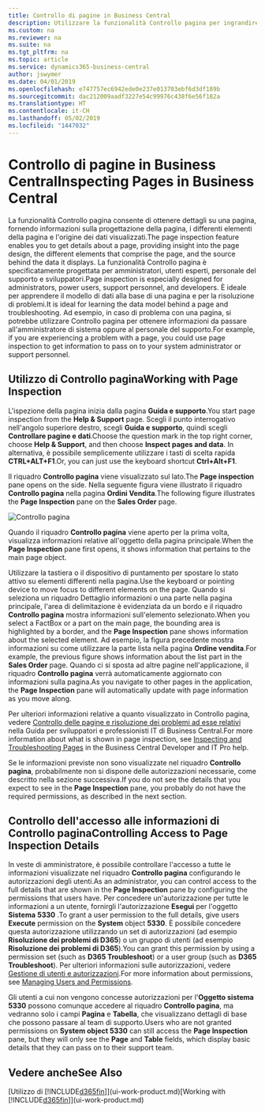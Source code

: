 ```yaml
---
title: Controllo di pagine in Business Central
description: Utilizzare la funzionalità Controllo pagina per ingrandire i dettagli sulla progettazione della pagina e sull'origine dei dati. Controllo pagina è ideale per la risoluzione dei problemi relativi ai dati.
ms.custom: na
ms.reviewer: na
ms.suite: na
ms.tgt_pltfrm: na
ms.topic: article
ms.service: dynamics365-business-central
author: jswymer
ms.date: 04/01/2019
ms.openlocfilehash: e747757ec6942ede0e237e013703ebf6d3df189b
ms.sourcegitcommit: dac212009aadf3227e54c99976c438f6e56f182a
ms.translationtype: HT
ms.contentlocale: it-CH
ms.lasthandoff: 05/02/2019
ms.locfileid: "1447032"
---
```

# <a name="inspecting-pages-in-business-central"></a><span data-ttu-id="1b802-104">Controllo di pagine in Business Central</span><span class="sxs-lookup"><span data-stu-id="1b802-104">Inspecting Pages in Business Central</span></span>

<span data-ttu-id="1b802-105">La funzionalità Controllo pagina consente di ottenere dettagli su una pagina, fornendo informazioni sulla progettazione della pagina, i differenti elementi della pagina e l'origine dei dati visualizzati.</span><span class="sxs-lookup"><span data-stu-id="1b802-105">The page inspection feature enables you to get details about a page, providing insight into the page design, the different elements that comprise the page, and the source behind the data it displays.</span></span> <span data-ttu-id="1b802-106">La funzionalità Controllo pagina è specificatamente progettata per amministratori, utenti esperti, personale del supporto e sviluppatori.</span><span class="sxs-lookup"><span data-stu-id="1b802-106">Page inspection is especially designed for administrators, power users, support personnel, and developers.</span></span> <span data-ttu-id="1b802-107">È ideale per apprendere il modello di dati alla base di una pagina e per la risoluzione di problemi.</span><span class="sxs-lookup"><span data-stu-id="1b802-107">It is ideal for learning the data model behind a page and troubleshooting.</span></span> <span data-ttu-id="1b802-108">Ad esempio, in caso di problema con una pagina, si potrebbe utilizzare Controllo pagina per ottenere informazioni da passare all'amministratore di sistema oppure al personale del supporto.</span><span class="sxs-lookup"><span data-stu-id="1b802-108">For example, if you are experiencing a problem with a page, you could use page inspection to get information to pass on to your system administrator or support personnel.</span></span>

## <a name="working-with-page-inspection"></a><span data-ttu-id="1b802-109">Utilizzo di Controllo pagina</span><span class="sxs-lookup"><span data-stu-id="1b802-109">Working with Page Inspection</span></span>

<span data-ttu-id="1b802-110">L'ispezione della pagina inizia dalla pagina **Guida e supporto**.</span><span class="sxs-lookup"><span data-stu-id="1b802-110">You start page inspection from the **Help & Support** page.</span></span> <span data-ttu-id="1b802-111">Scegli il punto interrogativo nell'angolo superiore destro, scegli **Guida e supporto**, quindi scegli **Controllare pagine e dati**.</span><span class="sxs-lookup"><span data-stu-id="1b802-111">Choose the question mark in the top right corner, choose **Help & Support**, and then choose **Inspect pages and data**.</span></span> <span data-ttu-id="1b802-112">In alternativa, è possibile semplicemente utilizzare i tasti di scelta rapida **CTRL+ALT+F1**.</span><span class="sxs-lookup"><span data-stu-id="1b802-112">Or, you can just use the keyboard shortcut **Ctrl+Alt+F1**.</span></span>

<span data-ttu-id="1b802-113">Il riquadro **Controllo pagina** viene visualizzato sul lato.</span><span class="sxs-lookup"><span data-stu-id="1b802-113">The **Page inspection** pane opens on the side.</span></span> <span data-ttu-id="1b802-114">Nella seguente figura viene illustrato il riquadro **Controllo pagina** nella pagina **Ordini Vendita**.</span><span class="sxs-lookup"><span data-stu-id="1b802-114">The following figure illustrates the **Page Inspection** pane on the **Sales Order** page.</span></span>

![Controllo pagina](media/page-inspection-example.png)

<span data-ttu-id="1b802-116">Quando il riquadro **Controllo pagina** viene aperto per la prima volta, visualizza informazioni relative all'oggetto della pagina principale.</span><span class="sxs-lookup"><span data-stu-id="1b802-116">When the **Page Inspection** pane first opens, it shows information that pertains to the main page object.</span></span>

<span data-ttu-id="1b802-117">Utilizzare la tastiera o il dispositivo di puntamento per spostare lo stato attivo su elementi differenti nella pagina.</span><span class="sxs-lookup"><span data-stu-id="1b802-117">Use the keyboard or pointing device to move focus to different elements on the page.</span></span> <span data-ttu-id="1b802-118">Quando si seleziona un riquadro Dettaglio informazioni o una parte nella pagina principale, l'area di delimitazione è evidenziata da un bordo e il riquadro **Controllo pagina** mostra informazioni sull'elemento selezionato.</span><span class="sxs-lookup"><span data-stu-id="1b802-118">When you select a FactBox or a part on the main page, the bounding area is highlighted by a border, and the **Page Inspection** pane shows information about the selected element.</span></span> <span data-ttu-id="1b802-119">Ad esempio, la figura precedente mostra informazioni su come utilizzare la parte lista nella pagina **Ordine vendita**.</span><span class="sxs-lookup"><span data-stu-id="1b802-119">For example, the previous figure shows information about the list part in the **Sales Order** page.</span></span> <span data-ttu-id="1b802-120">Quando ci si sposta ad altre pagine nell'applicazione, il riquadro **Controllo pagina** verrà automaticamente aggiornato con informazioni sulla pagina.</span><span class="sxs-lookup"><span data-stu-id="1b802-120">As you navigate to other pages in the application, the **Page Inspection** pane will automatically update with page information as you move along.</span></span>

<span data-ttu-id="1b802-121">Per ulteriori informazioni relative a quanto visualizzato in Controllo pagina, vedere [Controllo delle pagine e risoluzione dei problemi ad esse relativi](https://docs.microsoft.com/en-us/dynamics365/business-central/dev-itpro/developer/devenv-inspecting-pages) nella Guida per sviluppatori e professionisti IT di Business Central.</span><span class="sxs-lookup"><span data-stu-id="1b802-121">For more information about what is shown in page inspection, see [Inspecting and Troubleshooting Pages](https://docs.microsoft.com/en-us/dynamics365/business-central/dev-itpro/developer/devenv-inspecting-pages) in the Business Central Developer and IT Pro help.</span></span>

<span data-ttu-id="1b802-122">Se le informazioni previste non sono visualizzate nel riquadro **Controllo pagina**, probabilmente non si dispone delle autorizzazioni necessarie, come descritto nella sezione successiva.</span><span class="sxs-lookup"><span data-stu-id="1b802-122">If you do not see the details that you expect to see in the **Page Inspection** pane, you probably do not have the required permissions, as described in the next section.</span></span>

## <a name="controlling-access-to-page-inspection-details"></a><span data-ttu-id="1b802-123">Controllo dell'accesso alle informazioni di Controllo pagina</span><span class="sxs-lookup"><span data-stu-id="1b802-123">Controlling Access to Page Inspection Details</span></span>

<span data-ttu-id="1b802-124">In veste di amministratore, è possibile controllare l'accesso a tutte le informazioni visualizzate nel riquadro **Controllo pagina** configurando le autorizzazioni degli utenti.</span><span class="sxs-lookup"><span data-stu-id="1b802-124">As an administrator, you can control access to the full details that are shown in the **Page Inspection** pane by configuring the permissions that users have.</span></span> <span data-ttu-id="1b802-125">Per concedere un'autorizzazione per tutte le informazioni a un utente, fornirgli l'autorizzazione **Esegui** per l'oggetto **Sistema** **5330** .</span><span class="sxs-lookup"><span data-stu-id="1b802-125">To grant a user permission to the full details, give users **Execute** permission on the **System** object **5330**.</span></span> <span data-ttu-id="1b802-126">È possibile concedere questa autorizzazione utilizzando un set di autorizzazioni (ad esempio **Risoluzione dei problemi di D365**) o un gruppo di utenti (ad esempio **Risoluzione dei problemi di D365**).</span><span class="sxs-lookup"><span data-stu-id="1b802-126">You can grant this permission by using a permission set (such as **D365 Troubleshoot**) or a user group (such as **D365 Troubleshoot**).</span></span> <span data-ttu-id="1b802-127">Per ulteriori informazioni sulle autorizzazioni, vedere [Gestione di utenti e autorizzazioni](ui-how-users-permissions.md).</span><span class="sxs-lookup"><span data-stu-id="1b802-127">For more information about permissions, see [Managing Users and Permissions](ui-how-users-permissions.md).</span></span>

<span data-ttu-id="1b802-128">Gli utenti a cui non vengono concesse autorizzazioni per l'**Oggetto sistema 5330** possono comunque accedere al riquadro **Controllo pagina**, ma vedranno solo i campi **Pagina** e **Tabella**, che visualizzano dettagli di base che possono passare al team di supporto.</span><span class="sxs-lookup"><span data-stu-id="1b802-128">Users who are not granted permissions on **System object 5330** can still access the **Page Inspection** pane, but they will only see the **Page** and **Table** fields, which display basic details that they can pass on to their support team.</span></span>

## <a name="see-also"></a><span data-ttu-id="1b802-129">Vedere anche</span><span class="sxs-lookup"><span data-stu-id="1b802-129">See Also</span></span>

<span data-ttu-id="1b802-130">[Utilizzo di [!INCLUDE[d365fin](includes/d365fin_md.md)]](ui-work-product.md)</span><span class="sxs-lookup"><span data-stu-id="1b802-130">[Working with [!INCLUDE[d365fin](includes/d365fin_md.md)]](ui-work-product.md)</span></span>  
